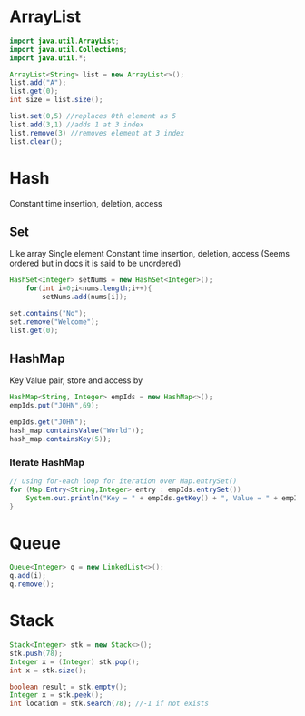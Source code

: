 # ArrayList
```java
import java.util.ArrayList;
import java.util.Collections;
import java.util.*;

ArrayList<String> list = new ArrayList<>();
list.add("A");
list.get(0);
int size = list.size();

list.set(0,5) //replaces 0th element as 5
list.add(3,1) //adds 1 at 3 index
list.remove(3) //removes element at 3 index
list.clear();
```

# Hash
Constant time insertion, deletion, access

## Set
Like array Single element Constant time insertion, deletion, access (Seems ordered but in docs it is said to be unordered)
```java
HashSet<Integer> setNums = new HashSet<Integer>();
	for(int i=0;i<nums.length;i++){
		setNums.add(nums[i]);

set.contains("No");
set.remove("Welcome");
list.get(0);
```

## HashMap
Key Value pair, store and access by 
```java
HashMap<String, Integer> empIds = new HashMap<>();
empIds.put("JOHN",69);

empIds.get("JOHN");
hash_map.containsValue("World"));
hash_map.containsKey(5));
```

### Iterate HashMap
```java
// using for-each loop for iteration over Map.entrySet()
for (Map.Entry<String,Integer> entry : empIds.entrySet()) 
	System.out.println("Key = " + empIds.getKey() + ", Value = " + empIds.getValue());
}
```

# Queue
```java
Queue<Integer> q = new LinkedList<>();
q.add(i);
q.remove();
```

# Stack
```java
Stack<Integer> stk = new Stack<>();
stk.push(78);
Integer x = (Integer) stk.pop();
int x = stk.size();

boolean result = stk.empty();
Integer x = stk.peek();
int location = stk.search(78); //-1 if not exists 
```